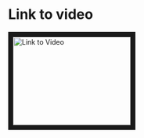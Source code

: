 <h1>Link to video</h1>
<a href="http://www.youtube.com/watch?feature=player_embedded&v=rpQVavca6oE 
" target="_blank"><img src="http://img.youtube.com/vi/rpQVavca6oE/0.jpg" 
alt="Link to Video" width="240" height="180" border="10" /></a>
